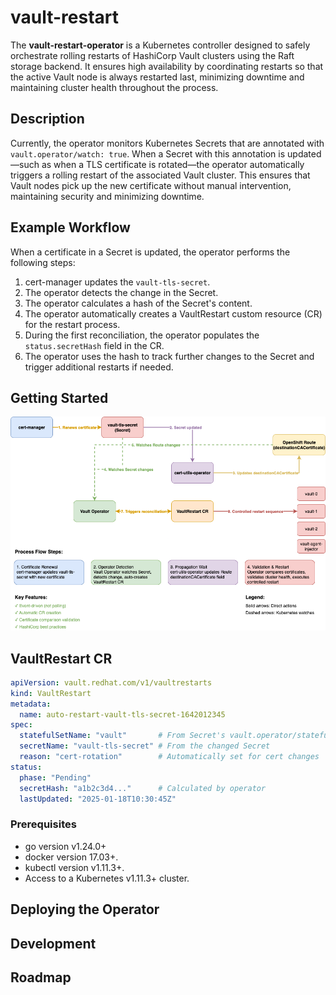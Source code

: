 # vault-restart

The **vault-restart-operator** is a Kubernetes controller designed to
safely orchestrate rolling restarts of HashiCorp Vault clusters using
the Raft storage backend. It ensures high availability by coordinating
restarts so that the active Vault node is always restarted last,
minimizing downtime and maintaining cluster health throughout the process.

## Description

Currently, the operator monitors Kubernetes Secrets that are annotated with `vault.operator/watch: true`. When a Secret with this annotation is updated—such as when a TLS certificate is rotated—the operator automatically triggers a rolling restart of the associated Vault cluster. This ensures that Vault nodes pick up the new certificate without manual intervention, maintaining security and minimizing downtime.

## Example Workflow

When a certificate in a Secret is updated, the operator performs the following steps:

1. cert-manager updates the `vault-tls-secret`.
2. The operator detects the change in the Secret.
3. The operator calculates a hash of the Secret's content.
4. The operator automatically creates a VaultRestart custom resource (CR) for the restart process.
5. During the first reconciliation, the operator populates the `status.secretHash` field in the CR.
6. The operator uses the hash to track further changes to the Secret and trigger additional restarts if needed.

## Getting Started

![operator-workflow](media/vault-operator-workflow.png)

## VaultRestart CR

```yaml
apiVersion: vault.redhat.com/v1/vaultrestarts
kind: VaultRestart
metadata:
  name: auto-restart-vault-tls-secret-1642012345
spec:
  statefulSetName: "vault"       # From Secret's vault.operator/statefulset label
  secretName: "vault-tls-secret" # From the changed Secret
  reason: "cert-rotation"        # Automatically set for cert changes
status:
  phase: "Pending"
  secretHash: "a1b2c3d4..."      # Calculated by operator
  lastUpdated: "2025-01-18T10:30:45Z"
```

### Prerequisites

- go version v1.24.0+
- docker version 17.03+.
- kubectl version v1.11.3+.
- Access to a Kubernetes v1.11.3+ cluster.

## Deploying the Operator

## Development

## Roadmap

